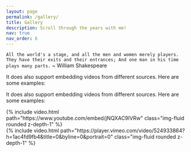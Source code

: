 ```yaml
---
layout: page
permalink: /gallery/
title: Gallery
description: Scroll through the years with me!
nav: true
nav_order: 6
---
```


`All the world's a stage, and all the men and women merely players. They have their exits and their entrances; And one man in his time plays many parts.` ~ William Shakespeare

It does also support embedding videos from different sources. Here are some examples:

It does also support embedding videos from different sources. Here are some examples:

<div class="row mt-3">
    <div class="col-sm mt-3 mt-md-0">
        {% include video.html path="https://www.youtube.com/embed/jNQXAC9IVRw" class="img-fluid rounded z-depth-1" %}
    </div>
    <div class="col-sm mt-3 mt-md-0">
        {% include video.html path="https://player.vimeo.com/video/524933864?h=1ac4fd9fb4&title=0&byline=0&portrait=0" class="img-fluid rounded z-depth-1" %}
    </div>
</div>